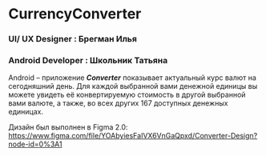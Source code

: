 # CurrencyConverter

### UI/ UX Designer : Брегман Илья
### Android Developer : Школьник Татьяна

Android – приложение ***Converter*** показывает актуальный курс валют на сегодняшний день.
Для каждой выбранной вами денежной единицы вы можете увидеть её конвертируемую стоимость в другой выбранной вами валюте, а также, во всех других 167 доступных денежных единицах.

Дизайн был выполнен в Figma 2.0: https://www.figma.com/file/YOAbyiesFaIVX6VnGaQpxd/Converter-Design?node-id=0%3A1
